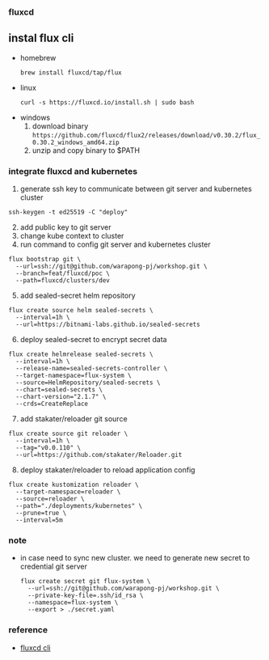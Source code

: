 ### fluxcd

## instal flux cli
- homebrew
  ```
  brew install fluxcd/tap/flux
  ```
- linux
  ```
  curl -s https://fluxcd.io/install.sh | sudo bash
  ```
- windows
  1. download binary `https://github.com/fluxcd/flux2/releases/download/v0.30.2/flux_0.30.2_windows_amd64.zip`
  2. unzip and copy binary to $PATH

### integrate fluxcd and kubernetes
1. generate ssh key to communicate between git server and kubernetes cluster
  ```
  ssh-keygen -t ed25519 -C "deploy"
  ```
2. add public key to git server
3. change kube context to cluster
4. run command to config git server and kubernetes cluster
  ```
  flux bootstrap git \
    --url=ssh://git@github.com/warapong-pj/workshop.git \
    --branch=feat/fluxcd/poc \
    --path=fluxcd/clusters/dev
  ```
5. add sealed-secret helm repository
  ```
  flux create source helm sealed-secrets \
    --interval=1h \
    --url=https://bitnami-labs.github.io/sealed-secrets
  ```

6. deploy sealed-secret to encrypt secret data
  ```
  flux create helmrelease sealed-secrets \
    --interval=1h \
    --release-name=sealed-secrets-controller \
    --target-namespace=flux-system \
    --source=HelmRepository/sealed-secrets \
    --chart=sealed-secrets \
    --chart-version="2.1.7" \
    --crds=CreateReplace
  ```

7. add stakater/reloader git source
  ```
  flux create source git reloader \
    --interval=1h \
    --tag="v0.0.110" \
    --url=https://github.com/stakater/Reloader.git
  ```

8. deploy stakater/reloader to reload application config
  ```
  flux create kustomization reloader \
    --target-namespace=reloader \
    --source=reloader \
    --path="./deployments/kubernetes" \
    --prune=true \
    --interval=5m
  ```

### note
- in case need to sync new cluster. we need to generate new secret to credential git server
  ```
  flux create secret git flux-system \
    --url=ssh://git@github.com/warapong-pj/workshop.git \
    --private-key-file=.ssh/id_rsa \
    --namespace=flux-system \
    --export > ./secret.yaml
  ```

### reference
- [fluxcd cli](https://fluxcd.io/docs/cmd/)